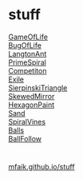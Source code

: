 # stuff

[GameOfLife](CellularAutomata/GameOfLife) <br>
[BugOfLife](CellularAutomata/BugOfLife) <br>
[LangtonAnt](CellularAutomata/LangtonAnt)<br>
[PrimeSpiral](PrimeSpiral) <br>
[Competiton](Competiton) <br>
[Exile](Exile)<br>
[SierpinskiTriangle](SierpinskiTriangle)<br>
[SkewedMirror](SkewedMirror)<br>
[HexagonPaint](HexagonPaint)<br>
[Sand](CellularAutomata/Sand) <br>
[SpiralVines](SpiralVines) <br>
[Balls](Simulation/Balls) <br>
[BallFollow](Simulation/BallFollowGame)  <br>
# 

[mfaik.github.io/stuff](https://mfaik.github.io/stuff/)
